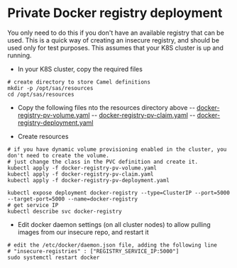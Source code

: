 # Private Docker registry deployment

You only need to do this if you don't have an available registry that can be used.
This is a quick way of creating an insecure registry, and should be used only for test purposes.
This assumes that your K8S cluster is up and running.

- In your K8S cluster, copy the required files
```
# create directory to store Camel definitions
mkdir -p /opt/sas/resources
cd /opt/sas/resources
```

- Copy the following files nto the resources directory above
-- [docker-registry-pv-volume.yaml](docker-registry-pv-volume.yaml)
-- [docker-registry-pv-claim.yaml](docker-registry-pv-claim.yaml)
-- [docker-registry-deployment.yaml](docker-registry-deployment.yaml)

- Create resources
```
# if you have dynamic volume provisioning enabled in the cluster, you don't need to create the volume.
# just change the class in the PVC definition and create it.
kubectl apply -f docker-registry-pv-volume.yaml
kubectl apply -f docker-registry-pv-claim.yaml
kubectl apply -f docker-registry-pv-deployment.yaml

kubectl expose deployment docker-registry --type=ClusterIP --port=5000 --target-port=5000 --name=docker-registry
# get service IP
kubectl describe svc docker-registry
```

- Edit docker daemon settings (on all cluster nodes) to allow pulling images from our insecure repo, and restart it
```
# edit the /etc/docker/daemon.json file, adding the following line
# "insecure-registries" : ["REGISTRY_SERVICE_IP:5000"]
sudo systemctl restart docker
```